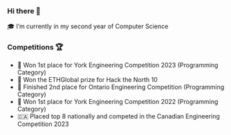 ### Hi there 👋

🎓 I’m currently in my second year of Computer Science

### Competitions 🏆

- 🥇 Won 1st place for York Engineering Competition 2023 (Programming Category)
- 🥇 Won the ETHGlobal prize for Hack the North 10
- 🥈 Finished 2nd place for Ontario Engineering Competition (Programming Category)
- 🥇 Won 1st place for York Engineering Competition 2022 (Programming Category)
- 🇨🇦 Placed top 8 nationally and competed in the Canadian Engineering Competition 2023
